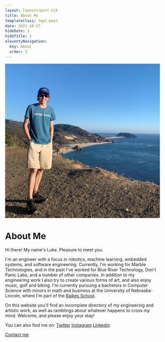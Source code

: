 ```yaml
---
layout: layouts/post.njk
title: About Me
templateClass: tmpl-post 
date: 2021-10-17
hideDate: 1
hideTitle: 1
eleventyNavigation:
  key: About
  order: 3
---
```

![Photo of yours truly near Sea Otter Refuge Viewpoint in Big Sur](/img/big_sur_sea_outlook.jpg)
# About Me
Hi there! My name's Luke. Pleasure to meet you.

I'm an engineer with a focus in robotics, machine learning, embedded systems, and software engineering. Currently, I'm working for Marble Technologies, and in the past I've worked for Blue River Technology, Don't Panic Labs, and a number of other companies. In addition to my engineering work I also try to create various forms of art, and also enjoy music, golf and biking. I'm currently pursuing a bachelors in Computer Science with minors in math and business at the University of Nebraska-Lincoln, where I'm part of the [Raikes School](https://raikes.unl.edu).

On this website you'll find an incomplete directory of my engineering and artistic work, as well as ramblings about whatever happens to cross my mind. Welcome, and please enjoy your stay!

You can also find me on:
[Twitter](https://twitter.com/LukeFarritor)
[Instagram](https://www.instagram.com/lukeboi0/)
[Linkedin](https://www.linkedin.com/in/luke-farritor)

[Contact me](https://forms.gle/5epvGoQecKkQmkMC8)
